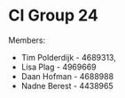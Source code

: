 # CI Group 24
Members:
- Tim Polderdijk - 4689313, 
- Lisa Plag - 4969669
- Daan Hofman - 4688988
- Nadne Berest - 4438965